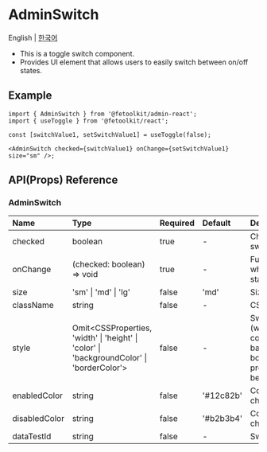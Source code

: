 # AdminSwitch

English | [한국어](../ko/component_switch.md)

- This is a toggle switch component.
- Provides UI element that allows users to easily switch between on/off states.

## Example

```tsx
import { AdminSwitch } from '@fetoolkit/admin-react';
import { useToggle } from '@fetoolkit/react';

const [switchValue1, setSwitchValue1] = useToggle(false);

<AdminSwitch checked={switchValue1} onChange={setSwitchValue1} size="sm" />;
```

## API(Props) Reference

### AdminSwitch

| Name          | Type                                                                                      | Required | Default   | Description                                                                                    |
| :------------ | :---------------------------------------------------------------------------------------- | :------- | :-------- | :--------------------------------------------------------------------------------------------- |
| checked       | boolean                                                                                   | true     | -         | Checked state of switch                                                                        |
| onChange      | (checked: boolean) => void                                                                | true     | -         | Function called when checked state changes                                                     |
| size          | 'sm' \| 'md' \| 'lg'                                                                      | false    | 'md'      | Size of switch                                                                                 |
| className     | string                                                                                    | false    | -         | CSS class name                                                                                 |
| style         | Omit<CSSProperties, 'width' \| 'height' \| 'color' \| 'backgroundColor' \| 'borderColor'> | false    | -         | Switch style (width, height, color, backgroundColor, borderColor properties cannot be written) |
| enabledColor  | string                                                                                    | false    | '#12c82b' | Color when in checked state                                                                    |
| disabledColor | string                                                                                    | false    | '#b2b3b4' | Color when not in checked state                                                                |
| dataTestId    | string                                                                                    | false    | -         | Switch test id                                                                                 |
